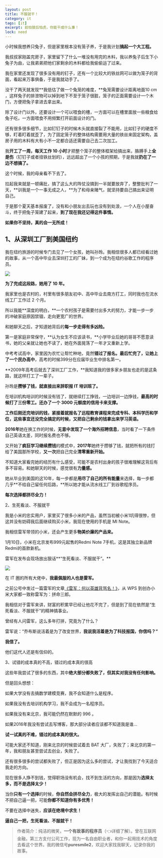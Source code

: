 ```yaml
---
layout: post
title: 不服就干！
category: it
tags: [it]
excerpt: 前怕狼后怕虎，你能干成什么事！
lock: need
---
```


小时候我想养只兔子，但是家里根本没有笼子养，于是我计划**搞起一个大工程。**

我叔叔家刚盖完房子，家里留下了什么一堆没有用完的木料，我以养兔子后生下小兔子为由，让我弟弟把他们家剩余的木料都给我偷偷运了过来。

我在家里还发现了很多没有用的钉子，还有一个比较大的铁丝网可以做为笼子的背面，看起来万事俱备，于是我就动手了。

没干了两天就发现**我低估了做一个兔笼的难度，**兔笼需要设计距离地面10 cm ，这样兔子的排泄物可以掉到地下不至于笼子很脏，笼子的正面需要设计一个木门，方便把兔子拿进去拿出来。

除了设计门以外，还要设计一个可以喂食的槽，一方面可以在槽里面放一些粮食给兔子吃，一方面喂食不用频繁打开前面设计的门。

还有很多很多细节，比如钉钉子的时候木头就直接裂了不能用，比如钉子的硬度不够，盯着盯着就歪了，为了固定笼子的整体结构需要用大量的铁丝来固定架构，盖房子用的木料有大有小不一定都合适还需要自己去二次加工。

我**开工了一周，每天工作 10 小时**才把整个笼子的整体框架给搞出来，胳膊手上**全是伤**（钉钉子或者扭铁丝划的），远远超出了一个小孩的预期，于是我就**扔在了一边不想搞了。**

这个时候，我的母亲看不下去了。

拉起我来就是一顿痛批，搞了这么大的阵仗没搞到一半就要放弃了，整整批判了一天，**训我是一个一事无成之人，**为了和母亲赌气，就坚持要自己搞出来证明自己。

于是那个夏天基本报废了，没有和小朋友出去玩也没有到处浪，一个人在小屋奋斗，终于把兔子笼建了起来，**到了现在我还记得这件事情。**

**如果你不坚持，真的会一无所成！**

## 1、从深圳工厂到美国纽约

我在纽约旅游的时候专门去见了一个女孩，她叫孙玲。我相信很多人都已经看过她的故事，从一个高中毕业去深圳打工的厂妹，到一个成为在纽约谷歌工作的程序员。

![](http://favorites.ren/assets/images/2019/it/bufu01.jpg)

**为了完成这段路，她用了 10 年。**

我家里也是农村的，村里有很多朋友初中、高中毕业去南方打工，同时我也在流水线工厂工作过 2 个月。

所以我能**深度的明白，**一个农村孩子是需要付出多大的努力，才能一步一步的冲破家庭原因禁锢，走向更宽广的世界。

和她聊天之后，才知道她背后的**每一步走得有多凶险。**

第一是家庭非常保守，**认为女生不应该读书，**小学毕业后她的哥哥不愿意读书，她的父亲就让她也不读了，她在外面晃荡了一年才又重新上学。

中考考试高中，家里因为农忙让帮忙种地，竟然**错过了报名。**最后忙完了，让她**上了一个民办高中**，高考的时候399分在应届毕业生中排名第一。

**2009年高考后就去了深圳工厂工作，**我知道我的很多家乡朋友也走的是这条路，就这样打工了一辈子。

孙玲是**攒够了钱，**就直接出来**辞职报 IT 培训班了。**

在培训机构培训的时候没有钱了，就继续打工挣钱，一边培训一边挣钱，**最高的时候打了三份零工。**还**办了一个 3000 元额度的信用卡来支撑。**

**工作后刚还完培训的钱，**紧接着就报名了远程教育课程**来完成专科、本科学历和学位，**这些事宜还没完全搞定的时候，又把自己**剩余的钱拿出来学习英语。**

**2016年**她在换工作的时候，**无意中发现了一个海外招聘信息**，当时看了一下条件自己英语太差，同时报名费也不够。

又开始了**疯狂学习继续攒钱**的模式中，**2017年**她终于攒够了钱，就把所有的钱打给了美国那所学校，**又一次**把自己完全**清零重新开始。**

不知道大家看完她的经历有什么感受，可能不是农村出身的孩子很难理解这背后有多不容易。和她聊天的时候，感觉很有**力量感。**

她从毕业到美国的这10年，每一步都是**用尽了自己的所有能量**来选择，每一步都几乎**不给自己留任何后路，**所以她才能从流水线工厂到谷歌程序员。

**每次选择都拼尽全力！**

2、生死看淡、不服就干

我是小米的忠实用户，家里买了很多小米的产品，虽然当初被小米1坑得很惨，但这并没有妨碍我后面继续购买小米，我现在使用的手机是 MI Note。

我相信雷军带领的小米，还会产生更多**物美价廉的产品来。**

1月10日，小米在北京发布999元起售的Redmi Note 7手机，这是其独立新品牌Redmi的首款新机。

雷军在发布会现场放出狠话**“生死看淡、不服就干”。**

![](http://favorites.ren/assets/images/2019/it/bufu02.jpg)

在 IT 圈的所有大佬中，**我最佩服的人也是雷军。**

之前公号中发过一篇雷军的文章[《雷军：何以英雄背骂名！》](https://mp.weixin.qq.com/s/m1LA3cnQpwmDf0UvMMNUYQ)，从 WPS 到创办小米大家都一致称雷军为：拼命三郎。

我相信对于雷军来讲，财富的积累早已经让他花不完了，但是到了现在依然是“生死看淡、不服就干”的精神搞事业。

曾经有人问雷军，这么多年打拼，究竟为了什么？

雷军说：“乔布斯说活着是为了改变世界，**我说我活着是为了科技报国，你信吗？”**

**我信了。**

他们这代人还是有信仰的。

3、试错的成本真的不高，错过的成本真的很高

这些年我尝试了很多的东西，其中**绝大部分都失败了，但其实对我没有任何影响。**

但是回头想想：

如果大学没有去搞数学建模竞赛，我不会知道什么是程序。

如果我没有去培训机构学习，我不会成为一名程序员。

如果我没有来北京，我可能仍然在默默的 996 。

如果2016年我没有尝试去写博客，那大部分读者应该都不知道我是谁...

**试一试真的不难，错过的成本真的很大。**

可能大家还不知道，刚来北京的时候尝试着去 BAT 大厂，失败了；来北京的第一年，我和朋友甚至尝试去创业，失败了。

还有很多很多的尝试都失败了，但正是因为这么多的尝试，才让我找到了今天适合我走的方向。

现在很多人挣不到钱，觉得职场没有机会，找不到生活的方向，那是因为**选择太多，而不是选择太少！**

当你**只有一个选择**的时候，**你自然会拼尽全力**，极大的发挥出自己的潜能。有时候不把自己逼一把，可能**你都不知道你有多优秀！**

不要在选择中迷失，**应该在绝境中求生！**

**逼自己一把，生死看淡、不服就干！**

>作者简介：纯洁的微笑，**一个有故事的程序员**（👈详细了解）。曾在互联网金融，第三方支付公司工作，现为一名自由职业者，和你一起用技术的角度去看这个世界。我的微信号**puresmile2**，欢迎大家找我聊天，记录你我的故事。
